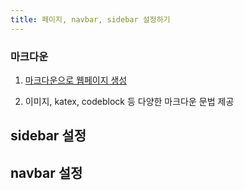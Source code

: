 ```yaml
---
title: 페이지, navbar, sidebar 설정하기
---
```


### 마크다운

1. [마크다운으로 웹페이지 생성](https://vuepress-theme-hope.github.io/v2/cookbook/tutorial/content.html)

2. 이미지, katex, codeblock 등 다양한 마크다운 문법 제공

## sidebar 설정

## navbar 설정

